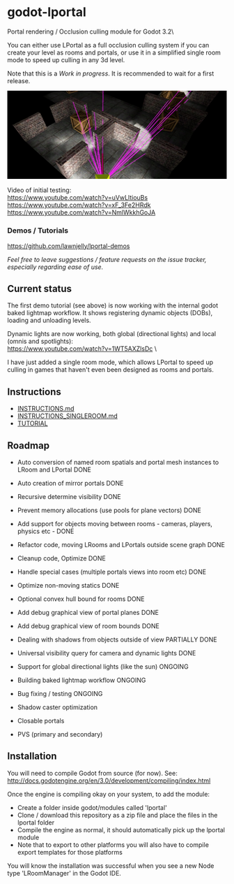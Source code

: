 # godot-lportal
Portal rendering / Occlusion culling module for Godot 3.2\

You can either use LPortal as a full occlusion culling system if you can create your level as rooms and portals, or use it in a simplified single room mode to speed up culling in any 3d level.

Note that this is a _Work in progress_. It is recommended to wait for a first release.

![plane_lines](images/lportal_boxrooms3.jpg)

Video of initial testing:\
https://www.youtube.com/watch?v=uVwLltiouBs \
https://www.youtube.com/watch?v=xF_3Fe2HRdk \
https://www.youtube.com/watch?v=NmlWkkhGoJA

### Demos / Tutorials
https://github.com/lawnjelly/lportal-demos

_Feel free to leave suggestions / feature requests on the issue tracker, especially regarding ease of use._

## Current status
The first demo tutorial (see above) is now working with the internal godot baked lightmap workflow. It shows registering dynamic objects (DOBs), loading and unloading levels.

Dynamic lights are now working, both global (directional lights) and local (omnis and spotlights):\
https://www.youtube.com/watch?v=1WT5AXZlsDc \

I have just added a single room mode, which allows LPortal to speed up culling in games that haven't even been designed as rooms and portals.

## Instructions
* [INSTRUCTIONS.md](INSTRUCTIONS.md)
* [INSTRUCTIONS_SINGLEROOM.md](INSTRUCTIONS_SINGLEROOM.md)
* [TUTORIAL](https://github.com/lawnjelly/lportal-demos/tree/master/Tutorial-Simple)

## Roadmap
* Auto conversion of named room spatials and portal mesh instances to LRoom and LPortal DONE
* Auto creation of mirror portals DONE
* Recursive determine visibility DONE
* Prevent memory allocations (use pools for plane vectors) DONE
* Add support for objects moving between rooms - cameras, players, physics etc - DONE
* Refactor code, moving LRooms and LPortals outside scene graph DONE
* Cleanup code, Optimize DONE
* Handle special cases (multiple portals views into room etc) DONE
* Optimize non-moving statics DONE
* Optional convex hull bound for rooms DONE
* Add debug graphical view of portal planes DONE
* Add debug graphical view of room bounds DONE
* Dealing with shadows from objects outside of view PARTIALLY DONE
* Universal visibility query for camera and dynamic lights DONE
* Support for global directional lights (like the sun) ONGOING
* Building baked lightmap workflow ONGOING
* Bug fixing / testing ONGOING

* Shadow caster optimization
* Closable portals
* PVS (primary and secondary)

## Installation
You will need to compile Godot from source (for now). See:
http://docs.godotengine.org/en/3.0/development/compiling/index.html

Once the engine is compiling okay on your system, to add the module:
* Create a folder inside godot/modules called 'lportal'
* Clone / download this repository as a zip file and place the files in the lportal folder
* Compile the engine as normal, it should automatically pick up the lportal module
* Note that to export to other platforms you will also have to compile export templates for those platforms

You will know the installation was successful when you see a new Node type 'LRoomManager' in the Godot IDE.

